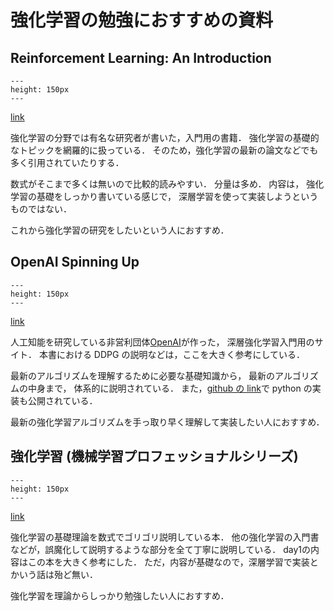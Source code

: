 # 強化学習の勉強におすすめの資料

## Reinforcement Learning: An Introduction

```{figure} http://incompleteideas.net/smallbookcover.gif
---
height: 150px
---
```

[link](http://incompleteideas.net/book/the-book-2nd.html)

強化学習の分野では有名な研究者が書いた，入門用の書籍．
強化学習の基礎的なトピックを網羅的に扱っている．
そのため，強化学習の最新の論文などでも多く引用されていたりする．

数式がそこまで多くは無いので比較的読みやすい．
分量は多め．
内容は，
強化学習の基礎をしっかり書いている感じで，
深層学習を使って実装しようというものではない．

これから強化学習の研究をしたいという人におすすめ．

## OpenAI Spinning Up

```{figure} https://github.com/openai/spinningup/raw/master/docs/images/logo.png
---
height: 150px
---
```

[link](https://spinningup.openai.com/en/latest/index.html)

人工知能を研究している非営利団体[OpenAI](https://openai.com/)が作った，
深層強化学習入門用のサイト．
本書における DDPG の説明などは，ここを大きく参考にしている．

最新のアルゴリズムを理解するために必要な基礎知識から，
最新のアルゴリズムの中身まで，
体系的に説明されている．
また，[github の link](https://github.com/openai/spinningup)で python の実装も公開されている．

最新の強化学習アルゴリズムを手っ取り早く理解して実装したい人におすすめ．

## 強化学習 (機械学習プロフェッショナルシリーズ)

```{figure} https://images-na.ssl-images-amazon.com/images/I/41lPsm4+klL._SX354_BO1,204,203,200_.jpg
---
height: 150px
---
```

[link](https://www.amazon.co.jp/%E5%BC%B7%E5%8C%96%E5%AD%A6%E7%BF%92-%E6%A9%9F%E6%A2%B0%E5%AD%A6%E7%BF%92%E3%83%97%E3%83%AD%E3%83%95%E3%82%A7%E3%83%83%E3%82%B7%E3%83%A7%E3%83%8A%E3%83%AB%E3%82%B7%E3%83%AA%E3%83%BC%E3%82%BA-%E6%A3%AE%E6%9D%91-%E5%93%B2%E9%83%8E/dp/4065155916)

強化学習の基礎理論を数式でゴリゴリ説明している本．
他の強化学習の入門書などが，誤魔化して説明するような部分を全て丁寧に説明している．
day1の内容はこの本を大きく参考にした．
ただ，内容が基礎なので，深層学習で実装とかいう話は殆ど無い．

強化学習を理論からしっかり勉強したい人におすすめ．
